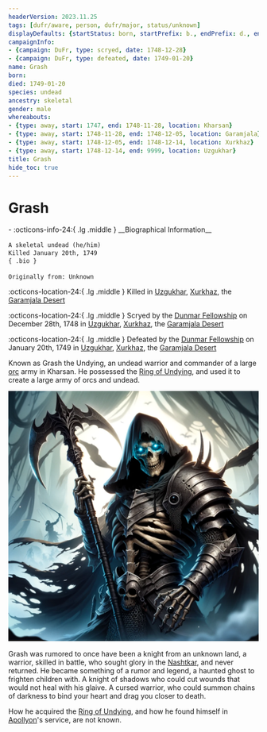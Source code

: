 ```yaml
---
headerVersion: 2023.11.25
tags: [dufr/aware, person, dufr/major, status/unknown]
displayDefaults: {startStatus: born, startPrefix: b., endPrefix: d., endStatus: killed}
campaignInfo:
- {campaign: DuFr, type: scryed, date: 1748-12-28}
- {campaign: DuFr, type: defeated, date: 1749-01-20}
name: Grash
born:
died: 1749-01-20
species: undead
ancestry: skeletal
gender: male
whereabouts:
- {type: away, start: 1747, end: 1748-11-28, location: Kharsan}
- {type: away, start: 1748-11-28, end: 1748-12-05, location: Garamjala}
- {type: away, start: 1748-12-05, end: 1748-12-14, location: Xurkhaz}
- {type: away, start: 1748-12-14, end: 9999, location: Uzgukhar}
title: Grash
hide_toc: true
---
```

# Grash
<div class="grid cards ext-narrow-margin ext-one-column" markdown>
- :octicons-info-24:{ .lg .middle } __Biographical Information__

    A skeletal undead (he/him)  
    Killed January 20th, 1749  
    { .bio }

    Originally from: Unknown
</div>

:octicons-location-24:{ .lg .middle } Killed in [Uzgukhar](<../../gazetteer/istaros-watershed/xurkhaz/uzgukhar.md>), [Xurkhaz](<../../gazetteer/istaros-watershed/xurkhaz/xurkhaz.md>), the [Garamjala Desert](<../../gazetteer/greater-dunmar/garamjala-plateau/garamjala-desert.md>)



:octicons-location-24:{ .lg .middle } Scryed by the [Dunmar Fellowship](<../pcs/dunmar-fellowship/dunmar-fellowship.md>) on December 28th, 1748 in [Uzgukhar](<../../gazetteer/istaros-watershed/xurkhaz/uzgukhar.md>), [Xurkhaz](<../../gazetteer/istaros-watershed/xurkhaz/xurkhaz.md>), the [Garamjala Desert](<../../gazetteer/greater-dunmar/garamjala-plateau/garamjala-desert.md>)  



:octicons-location-24:{ .lg .middle } Defeated by the [Dunmar Fellowship](<../pcs/dunmar-fellowship/dunmar-fellowship.md>) on January 20th, 1749 in [Uzgukhar](<../../gazetteer/istaros-watershed/xurkhaz/uzgukhar.md>), [Xurkhaz](<../../gazetteer/istaros-watershed/xurkhaz/xurkhaz.md>), the [Garamjala Desert](<../../gazetteer/greater-dunmar/garamjala-plateau/garamjala-desert.md>)  


Known as Grash the Undying, an undead warrior and commander of a large [orc](<../../species/children-of-the-embodied-gods/orcs/orcs.md>) army in Kharsan. He possessed the [Ring of Undying](<../../things/artifacts-of-power/ring-of-undying.md>), and used it to create a large army of orcs and undead. 

![Image Grash 1](../../assets/image-grash-1.png)

Grash was rumored to once have been a knight from an unknown land, a warrior, skilled in battle, who sought glory in the [Nashtkar](<../../gazetteer/greater-dunmar/dunmari-basin/nashtkar.md>), and never returned. He became something of a rumor and legend, a haunted ghost to frighten children with. A knight of shadows who could cut wounds that would not heal with his glaive. A cursed warrior, who could summon chains of darkness to bind your heart and drag you closer to death. 

How he acquired the [Ring of Undying](<../../things/artifacts-of-power/ring-of-undying.md>), and how he found himself in [Apollyon](<../historical-figures/drankorian-emperors/apollyon.md>)'s service, are not known.
